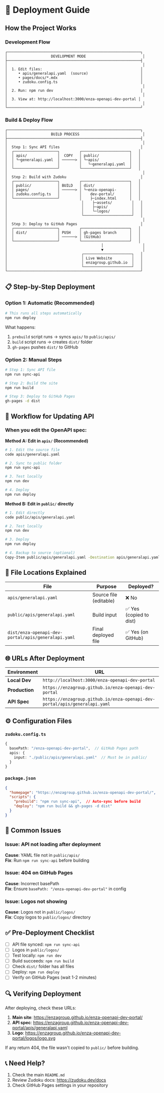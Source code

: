 # 🚀 Deployment Guide

## How the Project Works

### Development Flow

```
┌─────────────────────────────────────────────────────────────┐
│                    DEVELOPMENT MODE                          │
├─────────────────────────────────────────────────────────────┤
│                                                              │
│  1. Edit files:                                             │
│     • apis/generalapi.yaml  (source)                        │
│     • pages/docs/*.mdx                                      │
│     • zudoku.config.ts                                      │
│                                                              │
│  2. Run: npm run dev                                        │
│                                                              │
│  3. View at: http://localhost:3000/enza-openapi-dev-portal │
│                                                              │
└─────────────────────────────────────────────────────────────┘
```

### Build & Deploy Flow

```
┌─────────────────────────────────────────────────────────────┐
│                    BUILD PROCESS                             │
├─────────────────────────────────────────────────────────────┤
│                                                              │
│  Step 1: Sync API files                                     │
│  ┌────────────────────┐         ┌──────────────────────┐   │
│  │ apis/              │  COPY   │ public/              │   │
│  │ └─generalapi.yaml  │ ──────> │ └─apis/              │   │
│  │                    │         │   └─generalapi.yaml  │   │
│  └────────────────────┘         └──────────────────────┘   │
│                                                              │
│  Step 2: Build with Zudoku                                  │
│  ┌────────────────────┐         ┌──────────────────────┐   │
│  │ public/            │ BUILD   │ dist/                │   │
│  │ pages/             │ ──────> │ └─enza-openapi-      │   │
│  │ zudoku.config.ts   │         │    dev-portal/       │   │
│  └────────────────────┘         │    ├─index.html      │   │
│                                  │    ├─assets/         │   │
│                                  │    ├─apis/           │   │
│                                  │    └─logos/          │   │
│                                  └──────────────────────┘   │
│                                                              │
│  Step 3: Deploy to GitHub Pages                             │
│  ┌────────────────────┐         ┌──────────────────────┐   │
│  │ dist/              │ PUSH    │ gh-pages branch      │   │
│  │                    │ ──────> │ (GitHub)             │   │
│  └────────────────────┘         └──────────────────────┘   │
│                                           │                  │
│                                           ▼                  │
│                                  ┌──────────────────────┐   │
│                                  │ Live Website         │   │
│                                  │ enzagroup.github.io  │   │
│                                  └──────────────────────┘   │
└─────────────────────────────────────────────────────────────┘
```

## 📋 Step-by-Step Deployment

### Option 1: Automatic (Recommended)

```bash
# This runs all steps automatically
npm run deploy
```

What happens:
1. `prebuild` script runs → syncs `apis/` to `public/apis/`
2. `build` script runs → creates `dist/` folder
3. `gh-pages` pushes `dist/` to GitHub

### Option 2: Manual Steps

```bash
# Step 1: Sync API file
npm run sync-api

# Step 2: Build the site
npm run build

# Step 3: Deploy to GitHub Pages
gh-pages -d dist
```

## 🔄 Workflow for Updating API

### When you edit the OpenAPI spec:

**Method A: Edit in `apis/` (Recommended)**
```bash
# 1. Edit the source file
code apis/generalapi.yaml

# 2. Sync to public folder
npm run sync-api

# 3. Test locally
npm run dev

# 4. Deploy
npm run deploy
```

**Method B: Edit in `public/` directly**
```bash
# 1. Edit directly
code public/apis/generalapi.yaml

# 2. Test locally
npm run dev

# 3. Deploy
npm run deploy

# 4. Backup to source (optional)
Copy-Item public/apis/generalapi.yaml -Destination apis/generalapi.yaml
```

## 📁 File Locations Explained

| File | Purpose | Deployed? |
|------|---------|-----------|
| `apis/generalapi.yaml` | Source file (editable) | ❌ No |
| `public/apis/generalapi.yaml` | Build input | ✅ Yes (copied to dist) |
| `dist/enza-openapi-dev-portal/apis/generalapi.yaml` | Final deployed file | ✅ Yes (on GitHub) |

## 🌐 URLs After Deployment

| Environment | URL |
|-------------|-----|
| **Local Dev** | `http://localhost:3000/enza-openapi-dev-portal` |
| **Production** | `https://enzagroup.github.io/enza-openapi-dev-portal` |
| **API Spec** | `https://enzagroup.github.io/enza-openapi-dev-portal/apis/generalapi.yaml` |

## ⚙️ Configuration Files

### `zudoku.config.ts`
```typescript
{
  basePath: "/enza-openapi-dev-portal",  // GitHub Pages path
  apis: {
    input: "./public/apis/generalapi.yaml"  // Must be in public/
  }
}
```

### `package.json`
```json
{
  "homepage": "https://enzagroup.github.io/enza-openapi-dev-portal/",
  "scripts": {
    "prebuild": "npm run sync-api",  // Auto-sync before build
    "deploy": "npm run build && gh-pages -d dist"
  }
}
```

## 🐛 Common Issues

### Issue: API not loading after deployment
**Cause**: YAML file not in `public/apis/`  
**Fix**: Run `npm run sync-api` before building

### Issue: 404 on GitHub Pages
**Cause**: Incorrect basePath  
**Fix**: Ensure `basePath: "/enza-openapi-dev-portal"` in config

### Issue: Logos not showing
**Cause**: Logos not in `public/logos/`  
**Fix**: Copy logos to `public/logos/` directory

## ✅ Pre-Deployment Checklist

- [ ] API file synced: `npm run sync-api`
- [ ] Logos in `public/logos/`
- [ ] Test locally: `npm run dev`
- [ ] Build succeeds: `npm run build`
- [ ] Check `dist/` folder has all files
- [ ] Deploy: `npm run deploy`
- [ ] Verify on GitHub Pages (wait 1-2 minutes)

## 🔍 Verifying Deployment

After deploying, check these URLs:

1. **Main site**: https://enzagroup.github.io/enza-openapi-dev-portal/
2. **API spec**: https://enzagroup.github.io/enza-openapi-dev-portal/apis/generalapi.yaml
3. **Logo**: https://enzagroup.github.io/enza-openapi-dev-portal/logos/logo.svg

If any return 404, the file wasn't copied to `public/` before building.

## 📞 Need Help?

1. Check the main `README.md`
2. Review Zudoku docs: https://zudoku.dev/docs
3. Check GitHub Pages settings in your repository
